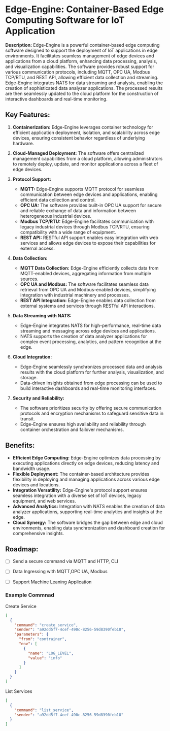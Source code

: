 # Edge-Engine: Container-Based Edge Computing Software for IoT Application


**Description:**
Edge-Engine is a powerful container-based edge computing software designed to support the deployment of IoT applications in edge environments. It facilitates seamless management of edge devices and applications from a cloud platform, enhancing data processing, analysis, and visualization capabilities. The software provides robust support for various communication protocols, including MQTT, OPC UA, Modbus TCP/RTU, and REST API, allowing efficient data collection and streaming. Edge-Engine integrates NATS for data streaming and analysis, enabling the creation of sophisticated data analyzer applications. The processed results are then seamlessly updated to the cloud platform for the construction of interactive dashboards and real-time monitoring.

## Key Features:

1. **Containerization:** Edge-Engine leverages container technology for efficient application deployment, isolation, and scalability across edge devices, ensuring consistent behavior regardless of underlying hardware.

2. **Cloud-Managed Deployment:** The software offers centralized management capabilities from a cloud platform, allowing administrators to remotely deploy, update, and monitor applications across a fleet of edge devices.

3. **Protocol Support:**
   - **MQTT:** Edge-Engine supports MQTT protocol for seamless communication between edge devices and applications, enabling efficient data collection and control.
   - **OPC UA:** The software provides built-in OPC UA support for secure and reliable exchange of data and information between heterogeneous industrial devices.
   - **Modbus TCP/RTU:** Edge-Engine facilitates communication with legacy industrial devices through Modbus TCP/RTU, ensuring compatibility with a wide range of equipment.
   - **REST API:** RESTful API support enables easy integration with web services and allows edge devices to expose their capabilities for external access.

4. **Data Collection:**
   - **MQTT Data Collection:** Edge-Engine efficiently collects data from MQTT-enabled devices, aggregating information from multiple sources.
   - **OPC UA and Modbus:** The software facilitates seamless data retrieval from OPC UA and Modbus-enabled devices, simplifying integration with industrial machinery and processes.
   - **REST API Integration:** Edge-Engine enables data collection from external systems and services through RESTful API interactions.

5. **Data Streaming with NATS:**
   - Edge-Engine integrates NATS for high-performance, real-time data streaming and messaging across edge devices and applications.
   - NATS supports the creation of data analyzer applications for complex event processing, analytics, and pattern recognition at the edge.

6. **Cloud Integration:**
   - Edge-Engine seamlessly synchronizes processed data and analysis results with the cloud platform for further analysis, visualization, and storage.
   - Data-driven insights obtained from edge processing can be used to build interactive dashboards and real-time monitoring interfaces.

7. **Security and Reliability:**
   - The software prioritizes security by offering secure communication protocols and encryption mechanisms to safeguard sensitive data in transit.
   - Edge-Engine ensures high availability and reliability through container orchestration and failover mechanisms.

## Benefits:

- **Efficient Edge Computing:** Edge-Engine optimizes data processing by executing applications directly on edge devices, reducing latency and bandwidth usage.
- **Flexible Deployment:** The container-based architecture provides flexibility in deploying and managing applications across various edge devices and locations.
- **Integration Versatility:** Edge-Engine's protocol support ensures seamless integration with a diverse set of IoT devices, legacy equipment, and web services.
- **Advanced Analytics:** Integration with NATS enables the creation of data analyzer applications, supporting real-time analytics and insights at the edge.
- **Cloud Synergy:** The software bridges the gap between edge and cloud environments, enabling data synchronization and dashboard creation for comprehensive insights.

## Roadmap:
- [ ] Send a secure command via MQTT and HTTP, CLI
- [ ] Data Ingressing with MQTT,OPC UA, Modbus
- [ ] Support Machine Leaning Application



### Example Commnad

Create Service
```json
[
  {
    "command": "create_service",
    "sender": "a92dd5f7-4cef-490c-8256-59d8390feb18",
    "parameters": {
      "from": "contrainer",
      "env": [
        {
          "name": "LOG_LEVEL",
          "value": "info"
        }
      ]
    }
  }
]
```

List Services
```json
[
  {
    "command": "list_service",
    "sender": "a92dd5f7-4cef-490c-8256-59d8390feb18"
  }
]
```
